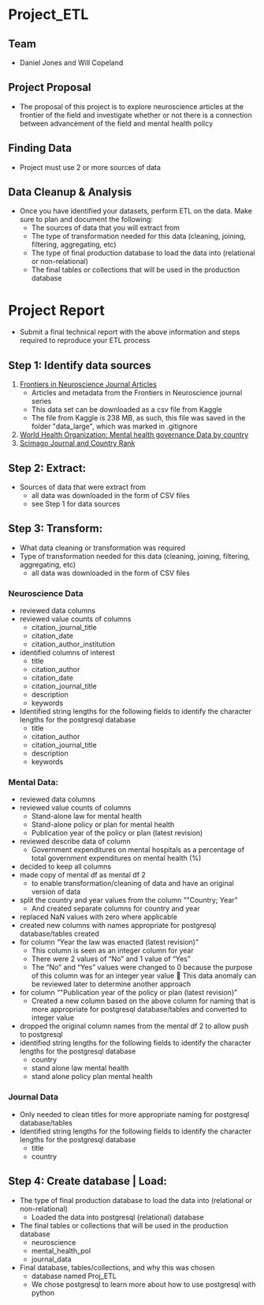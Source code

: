 # Project_ETL

## Team
- Daniel Jones and Will Copeland

## Project Proposal
- The proposal of this project is to explore neuroscience articles at the frontier of the field and investigate whether or not there is a connection between advancement of the field and mental health policy

## Finding Data
  - Project must use 2 or more sources of data

## Data Cleanup & Analysis
  - Once you have identified your datasets, perform ETL on the data. Make sure to plan and document the following:
      - The sources of data that you will extract from
      - The type of transformation needed for this data (cleaning, joining, filtering, aggregating, etc)
      - The type of final production database to load the data into (relational or non-relational)
      - The final tables or collections that will be used in the production database


# Project Report
  - Submit a final technical report with the above information and steps required to reproduce your ETL process

## Step 1: Identify data sources
  1. [Frontiers in Neuroscience Journal Articles](https://www.kaggle.com/markoarezina/frontiers-in-neuroscience-articles)
      - Articles and metadata from the Frontiers in Neuroscience journal series
      - This data set can be downloaded as a csv file from Kaggle
      - The file from Kaggle is 238 MB, as such, this file was saved in the folder "data_large", which was marked in .gitignore
  2. [World Health Organization: Mental health governance Data by country](http://apps.who.int/gho/data/node.main.MHPOLFIN?lang=en)
  3. [Scimago Journal and Country Rank](https://www.scimagojr.com/journalrank.php?category=2801})


## Step 2: Extract: 
   - Sources of data that were extract from
      - all data was downloaded in the form of CSV files
      - see Step 1 for data sources


## Step 3: Transform:
  - What data cleaning or transformation was required
  - Type of transformation needed for this data (cleaning, joining, filtering, aggregating, etc)
      - all data was downloaded in the form of CSV files
  
### Neuroscience Data
  - reviewed data columns
  - reviewed value counts of columns
     - citation_journal_title
     - citation_date
     - citation_author_institution
  - identified columns of interest
     - title
     - citation_author
     - citation_date
     - citation_journal_title
     - description
     - keywords
  - Identified string lengths for the following fields to identify the character lengths for the postgresql database
     - title
     - citation_author
     - citation_journal_title
     - description
     - keywords

### Mental Data:
  - reviewed data columns
  - reviewed value counts of columns
     - Stand-alone law for mental health
     - Stand-alone policy or plan for mental health
     - Publication year of the policy or plan (latest revision)
  - reviewed describe data of column
     - Government expenditures on mental hospitals as a percentage of total government expenditures on mental health (%)
  - decided to keep all columns
  - made copy of mental df as mental df 2
    - to enable transformation/cleaning of data and have an original version of data
  - split the country and year values from the column “"Country; Year"
    - And created separate columns for country and year
  - replaced NaN values with zero where applicable
  - created new columns with names appropriate for postgresql database/tables created
  - for column “Year the law was enacted (latest revision)”
    - This column is seen as an integer column for year
    - There were 2 values of “No” and 1 value of “Yes”
    - The “No” and “Yes” values were changed to 0 because the purpose of this column was for an integer year value
	This data anomaly can be reviewed later to determine another approach
  - for column “"Publication year of the policy or plan (latest revision)”
    - Created a new column based on the above column for naming that is more appropriate for postgresql database/tables and converted to integer value
  - dropped the original column names from the mental df 2 to allow push to postgresql
  - identified string lengths for the following fields to identify the character lengths for the postgresql database
      - country
      - stand alone law mental health
      - stand alone policy plan mental health

### Journal Data
  - Only needed to clean titles for more appropriate naming for postgresql database/tables
  - Identified string lengths for the following fields to identify the character lengths for the postgresql database
     - title
     - country


## Step 4: Create database | Load:
  - The type of final production database to load the data into (relational or non-relational)
      - Loaded the data into postgresql (relational) database
  - The final tables or collections that will be used in the production database
      - neuroscience
      - mental_health_pol
      - journal_data
  - Final database, tables/collections, and why this was chosen
      - database named Proj_ETL
      - We chose postgresql to learn more about how to use postgresql with python
